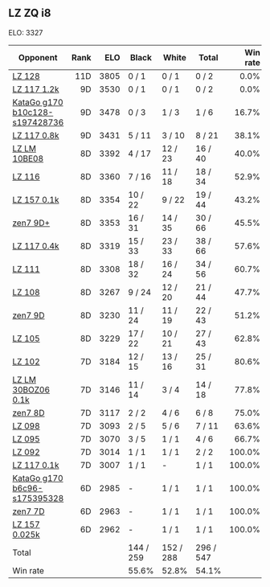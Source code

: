 ## LZ ZQ i8 ##

ELO: 3327

Opponent | Rank | ELO | Black | White | Total | Win rate
---------|-----:|----:|-------|-------|-------|-------:
[LZ 128](LZ%20128.md) | 11D | 3805 | 0 / 1 | 0 / 1 | 0 / 2 | 0.0%
[LZ 117 1.2k](LZ%20117%201.2k.md) | 9D | 3530 | 0 / 1 | 0 / 1 | 0 / 2 | 0.0%
[KataGo g170 b10c128-s197428736](KataGo%20g170%20b10c128-s197428736.md) | 9D | 3478 | 0 / 3 | 1 / 3 | 1 / 6 | 16.7%
[LZ 117 0.8k](LZ%20117%200.8k.md) | 9D | 3431 | 5 / 11 | 3 / 10 | 8 / 21 | 38.1%
[LZ LM 10BE08](LZ%20LM%2010BE08.md) | 8D | 3392 | 4 / 17 | 12 / 23 | 16 / 40 | 40.0%
[LZ 116](LZ%20116.md) | 8D | 3360 | 7 / 16 | 11 / 18 | 18 / 34 | 52.9%
[LZ 157 0.1k](LZ%20157%200.1k.md) | 8D | 3354 | 10 / 22 | 9 / 22 | 19 / 44 | 43.2%
[zen7 9D+](zen7%209D+.md) | 8D | 3353 | 16 / 31 | 14 / 35 | 30 / 66 | 45.5%
[LZ 117 0.4k](LZ%20117%200.4k.md) | 8D | 3319 | 15 / 33 | 23 / 33 | 38 / 66 | 57.6%
[LZ 111](LZ%20111.md) | 8D | 3308 | 18 / 32 | 16 / 24 | 34 / 56 | 60.7%
[LZ 108](LZ%20108.md) | 8D | 3267 | 9 / 24 | 12 / 20 | 21 / 44 | 47.7%
[zen7 9D](zen7%209D.md) | 8D | 3230 | 11 / 24 | 11 / 19 | 22 / 43 | 51.2%
[LZ 105](LZ%20105.md) | 8D | 3229 | 17 / 22 | 10 / 21 | 27 / 43 | 62.8%
[LZ 102](LZ%20102.md) | 7D | 3184 | 12 / 15 | 13 / 16 | 25 / 31 | 80.6%
[LZ LM 30BOZ06 0.1k](LZ%20LM%2030BOZ06%200.1k.md) | 7D | 3146 | 11 / 14 | 3 / 4 | 14 / 18 | 77.8%
[zen7 8D](zen7%208D.md) | 7D | 3117 | 2 / 2 | 4 / 6 | 6 / 8 | 75.0%
[LZ 098](LZ%20098.md) | 7D | 3093 | 2 / 5 | 5 / 6 | 7 / 11 | 63.6%
[LZ 095](LZ%20095.md) | 7D | 3070 | 3 / 5 | 1 / 1 | 4 / 6 | 66.7%
[LZ 092](LZ%20092.md) | 7D | 3014 | 1 / 1 | 1 / 1 | 2 / 2 | 100.0%
[LZ 117 0.1k](LZ%20117%200.1k.md) | 7D | 3007 | 1 / 1 | - | 1 / 1 | 100.0%
[KataGo g170 b6c96-s175395328](KataGo%20g170%20b6c96-s175395328.md) | 6D | 2985 | - | 1 / 1 | 1 / 1 | 100.0%
[zen7 7D](zen7%207D.md) | 6D | 2963 | - | 1 / 1 | 1 / 1 | 100.0%
[LZ 157 0.025k](LZ%20157%200.025k.md) | 6D | 2962 | - | 1 / 1 | 1 / 1 | 100.0%
Total | | | 144 / 259 | 152 / 288 | 296 / 547 | 
Win rate| | | 55.6% | 52.8% | 54.1% | 
